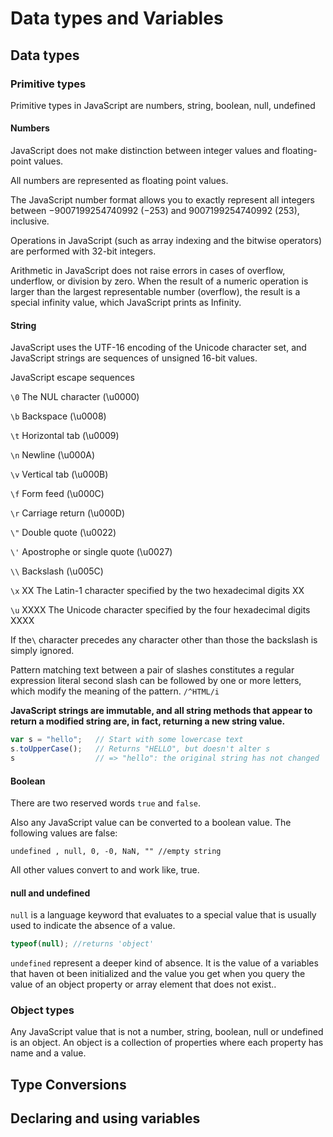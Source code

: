 # Data types and Variables

## Data types

### Primitive types

Primitive types in JavaScript are
numbers, string, boolean, null, undefined

#### Numbers

JavaScript does not make distinction between integer values and floating-point values.

All numbers are represented as floating point values.
 
The JavaScript number format allows you to exactly represent all integers between −9007199254740992 (−253) and 9007199254740992 (253), inclusive.

Operations in JavaScript (such as array indexing and the bitwise operators) are performed with 32-bit integers.

Arithmetic in JavaScript does not raise errors in cases of overflow, underflow, or division by zero. When the result of a numeric operation is larger than the largest representable number (overflow), the result is a special infinity value, which JavaScript prints as Infinity.

#### String

JavaScript uses the UTF-16 encoding of the Unicode character set, and JavaScript strings are sequences of unsigned 16-bit values.

JavaScript escape sequences

`\0`  The NUL character (\u0000)

`\b`  Backspace (\u0008)

`\t`  Horizontal tab (\u0009)

`\n`  Newline (\u000A)

`\v`  Vertical tab (\u000B)

`\f`  Form feed (\u000C)

`\r`  Carriage return (\u000D)

`\"`  Double quote (\u0022)

`\'`  Apostrophe or single quote (\u0027)

`\\`  Backslash (\u005C)

`\x` XX   The Latin-1 character specified by the two hexadecimal digits XX

`\u` XXXX The Unicode character specified by the four hexadecimal digits XXXX

If the` \ ` character precedes any character other than those the backslash is simply ignored.

Pattern matching text between a pair of slashes constitutes a regular expression literal second slash can be followed
by one or more letters, which modify the meaning of the pattern.
`/^HTML/i` 

__JavaScript strings are immutable, and all string methods that appear to return a modified string are, in fact, returning a new string value.__

```javascript
var s = "hello";   // Start with some lowercase text
s.toUpperCase();   // Returns "HELLO", but doesn't alter s
s                  // => "hello": the original string has not changed
```

#### Boolean

There are two reserved words `true` and `false`.

Also any JavaScript value can be converted to a boolean value.
The following values are false:

` undefined , null, 0, -0, NaN, "" //empty string `

All other values convert to and work like, true.


#### null and undefined

`null` is a language keyword that evaluates to a special value that is usually used to indicate the absence of a value.
```javascript
typeof(null); //returns 'object'
```
`undefined` represent a deeper kind of absence. It is the value of a variables that haven ot been initialized and the value you get when you query the value of an object property or array element that does not exist.. 


### Object types

Any JavaScript value that is not a number, string, boolean, null or undefined is an object.
An object is a collection of properties where each property has name and a value.

## Type Conversions



## Declaring and using variables